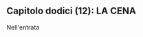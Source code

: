 ## Capitolo dodici (12): LA CENA

Nell'entrata 

<p style="page-break-after: always;"> </p>
<!--stackedit_data:
eyJoaXN0b3J5IjpbNTg0OTAwNjk3XX0=
-->